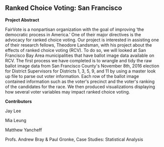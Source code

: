 ## Ranked Choice Voting: San Francisco

**Project Abstract**

FairVote is a nonpartisan organization with the goal of improving ‘the democratic process in America.’ One of their major directives is the advocacy for ranked choice voting. Our project is interested in assisting one of their research fellows, Theodore Landsman, with his project about the effects of ranked choice voting (RCV). To do so, we will looked at  San Francisco Bay Area municipalities that have ballot image data available on RCV. The first process we have completed is to wrangle and tidy the raw ballot image data from San Francisco County's November 8th, 2016 election for District Supervisors for Districts 1, 3, 5, 9, and 11 by using a master look up file to parse out voter information. Each row of the ballot image contained information such as the voter's precinct and the voter's ranking of the candidates for the race. We then produced visualizations displaying how several voter variables may impact ranked choice voting. 

**Contributors**

Jay Lee

Mia Leung 

Matthew Yancheff

Profs. Andrew Bray & Paul Gronke, Case Studies: Statistical Analysis

